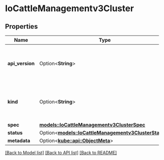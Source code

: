# IoCattleManagementv3Cluster

## Properties

Name | Type | Description | Notes
------------ | ------------- | ------------- | -------------
**api_version** | Option<**String**> | APIVersion defines the versioned schema of this representation of an object. Servers should convert recognized schemas to the latest internal value, and may reject unrecognized values. More info: https://git.k8s.io/community/contributors/devel/sig-architecture/api-conventions.md#resources | [optional]
**kind** | Option<**String**> | Kind is a string value representing the REST resource this object represents. Servers may infer this from the endpoint the client submits requests to. Cannot be updated. In CamelCase. More info: https://git.k8s.io/community/contributors/devel/sig-architecture/api-conventions.md#types-kinds | [optional]
**spec** | [**models::IoCattleManagementv3ClusterSpec**](ioCattleManagementv3Cluster_spec.md) |  | 
**status** | Option<[**models::IoCattleManagementv3ClusterStatus**](ioCattleManagementv3Cluster_status.md)> |  | [optional]
**metadata** | Option<[**kube::api::ObjectMeta**](ioK8sApimachineryPkgApisMetaV1ObjectMeta.md)> |  | [optional]

[[Back to Model list]](../README.md#documentation-for-models) [[Back to API list]](../README.md#documentation-for-api-endpoints) [[Back to README]](../README.md)


